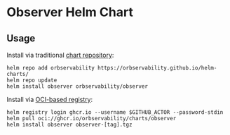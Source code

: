 # Observer Helm Chart

<!-- ![GitHub tag (latest by date)](https://img.shields.io/github/v/tag/orbservability/observer?label=latest) -->

## Usage

Install via traditional [chart repository](https://helm.sh/docs/topics/chart_repository/):

```shell
helm repo add orbservability https://orbservability.github.io/helm-charts/
helm repo update
helm install observer orbservability/observer
```

Install via [OCI-based registry](https://helm.sh/docs/topics/registries/):

```shell
helm registry login ghcr.io --username $GITHUB_ACTOR --password-stdin
helm pull oci://ghcr.io/orbservability/charts/observer
helm install observer observer-[tag].tgz
```
